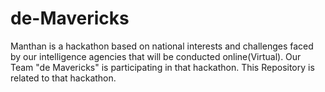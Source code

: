# de-Mavericks
Manthan is a hackathon based on national interests and challenges faced by our intelligence agencies that will be conducted online(Virtual). Our Team "de Mavericks" is participating in that hackathon. This Repository is related to that hackathon.
